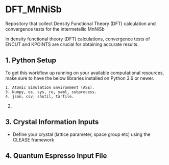# DFT_MnNiSb

Repository that collect Density Functional Theory (DFT) calculation and convergence tests for the intermetallic MnNiSb

In density functional theory (DFT) calculations, convergence tests of ENCUT and KPOINTS are crucial for obtaining accurate results. 

## 1. Python Setup

To get this workflow up running on your available computational resources, make sure to have the below libraries installed on Python 3.6 or newer.

```
1. Atomic Simulation Environment (ASE).
3. Numpy, os, sys, re, yaml, subprocess.
4. json, csv, shutil, tarfile. 
```
2.

## 3. Crystal Information Inputs
- Define your crystal (lattice parameter, space group etc) using the CLEASE framework

## 4. Quantum Espresso Input File
